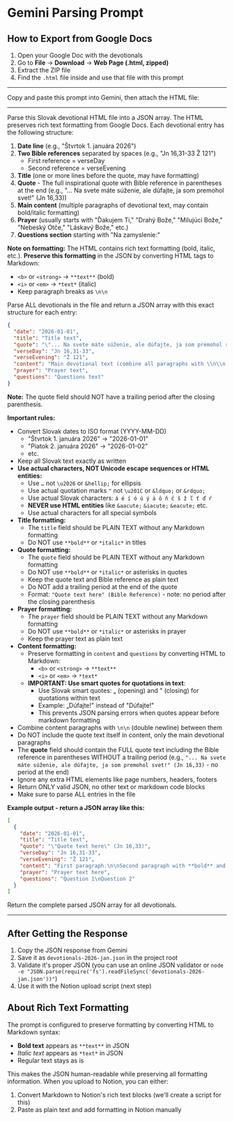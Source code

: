 # Gemini Parsing Prompt

## How to Export from Google Docs

1. Open your Google Doc with the devotionals
2. Go to **File** → **Download** → **Web Page (.html, zipped)**
3. Extract the ZIP file
4. Find the `.html` file inside and use that file with this prompt

---

Copy and paste this prompt into Gemini, then attach the HTML file:

---

Parse this Slovak devotional HTML file into a JSON array. The HTML preserves rich text formatting from Google Docs. Each devotional entry has the following structure:

1. **Date line** (e.g., "Štvrtok 1. januára 2026")
2. **Two Bible references** separated by spaces (e.g., "Jn 16,31-33        Ž 121")
   - First reference = verseDay
   - Second reference = verseEvening
3. **Title** (one or more lines before the quote, may have formatting)
4. **Quote** - The full inspirational quote with Bible reference in parentheses at the end (e.g., "... Na svete máte súženie, ale dúfajte, ja som premohol svet!" (Jn 16,33))
5. **Main content** (multiple paragraphs of devotional text, may contain bold/italic formatting)
6. **Prayer** (usually starts with "Ďakujem Ti," "Drahý Bože," "Milujúci Bože," "Nebeský Otče," "Láskavý Bože," etc.)
7. **Questions section** starting with "Na zamyslenie:"

**Note on formatting:** The HTML contains rich text formatting (bold, italic, etc.). **Preserve this formatting** in the JSON by converting HTML tags to Markdown:
- `<b>` or `<strong>` → `**text**` (bold)
- `<i>` or `<em>` → `*text*` (italic)
- Keep paragraph breaks as `\n\n`

Parse ALL devotionals in the file and return a JSON array with this exact structure for each entry:

```json
{
  "date": "2026-01-01",
  "title": "Title text",
  "quote": "\"... Na svete máte súženie, ale dúfajte, ja som premohol svet!\" (Jn 16,33)",
  "verseDay": "Jn 16,31-33",
  "verseEvening": "Ž 121",
  "content": "Main devotional text (combine all paragraphs with \\n\\n between them)",
  "prayer": "Prayer text",
  "questions": "Questions text"
}
```

**Note:** The quote field should NOT have a trailing period after the closing parenthesis.

**Important rules:**
- Convert Slovak dates to ISO format (YYYY-MM-DD)
  - "Štvrtok 1. januára 2026" → "2026-01-01"
  - "Piatok 2. januára 2026" → "2026-01-02"
  - etc.
- Keep all Slovak text exactly as written
- **Use actual characters, NOT Unicode escape sequences or HTML entities:**
  - Use `…` not `\u2026` or `&hellip;` for ellipsis
  - Use actual quotation marks `"` not `\u201C` or `&ldquo;` or `&rdquo;`
  - Use actual Slovak characters: `á é í ó ú ý ä ô ň č š ž ľ ť ď ŕ` 
  - **NEVER use HTML entities** like `&aacute;` `&iacute;` `&eacute;` etc.
  - Use actual characters for all special symbols
- **Title formatting:**
  - The `title` field should be PLAIN TEXT without any Markdown formatting
  - Do NOT use `**bold**` or `*italic*` in titles
- **Quote formatting:**
  - The `quote` field should be PLAIN TEXT without any Markdown formatting
  - Do NOT use `**bold**` or `*italic*` or asterisks in quotes
  - Keep the quote text and Bible reference as plain text
  - Do NOT add a trailing period at the end of the quote
  - Format: `"Quote text here" (Bible Reference)` - note: no period after the closing parenthesis
- **Prayer formatting:**
  - The `prayer` field should be PLAIN TEXT without any Markdown formatting
  - Do NOT use `**bold**` or `*italic*` or asterisks in prayer
  - Keep the prayer text as plain text
- **Content formatting:**
  - Preserve formatting in `content` and `questions` by converting HTML to Markdown:
    - `<b>` or `<strong>` → `**text**`
    - `<i>` or `<em>` → `*text*`
  - **IMPORTANT: Use smart quotes for quotations in text**:
    - Use Slovak smart quotes: „ (opening) and " (closing) for quotations within text
    - Example: „Dúfajte!" instead of "Dúfajte!"
    - This prevents JSON parsing errors when quotes appear before markdown formatting
- Combine content paragraphs with `\n\n` (double newline) between them
- Do NOT include the quote text itself in content, only the main devotional paragraphs
- The **quote** field should contain the FULL quote text including the Bible reference in parentheses WITHOUT a trailing period (e.g., `"... Na svete máte súženie, ale dúfajte, ja som premohol svet!" (Jn 16,33)` - no period at the end)
- Ignore any extra HTML elements like page numbers, headers, footers
- Return ONLY valid JSON, no other text or markdown code blocks
- Make sure to parse ALL entries in the file

**Example output - return a JSON array like this:**

```json
[
  {
    "date": "2026-01-01",
    "title": "Title text",
    "quote": "\"Quote text here\" (Jn 16,33)",
    "verseDay": "Jn 16,31-33",
    "verseEvening": "Ž 121",
    "content": "First paragraph.\n\nSecond paragraph with **bold** and *italic* text.",
    "prayer": "Prayer text here",
    "questions": "Question 1\nQuestion 2"
  }
]
```

Return the complete parsed JSON array for all devotionals.

---

## After Getting the Response

1. Copy the JSON response from Gemini
2. Save it as `devotionals-2026-jan.json` in the project root
3. Validate it's proper JSON (you can use an online JSON validator or `node -e "JSON.parse(require('fs').readFileSync('devotionals-2026-jan.json'))"`)
4. Use it with the Notion upload script (next step)

## About Rich Text Formatting

The prompt is configured to preserve formatting by converting HTML to Markdown syntax:
- **Bold text** appears as `**text**` in JSON
- *Italic text* appears as `*text*` in JSON
- Regular text stays as is

This makes the JSON human-readable while preserving all formatting information. When you upload to Notion, you can either:
1. Convert Markdown to Notion's rich text blocks (we'll create a script for this)
2. Paste as plain text and add formatting in Notion manually

